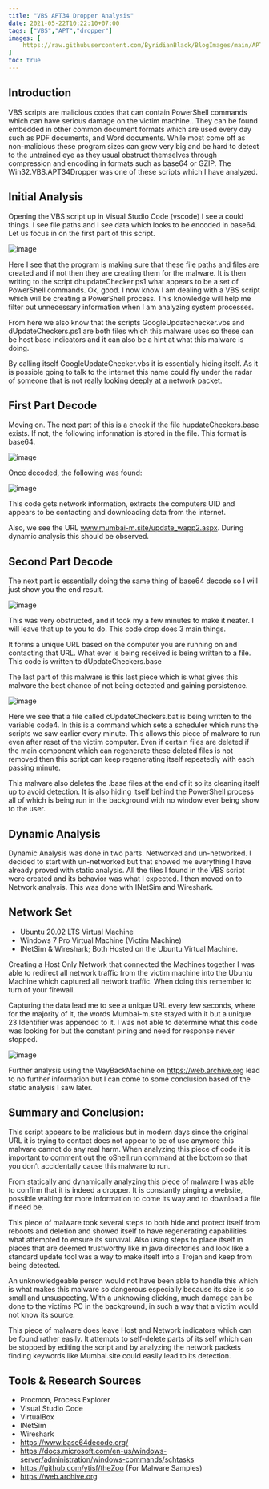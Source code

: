 ```yaml
---
title: "VBS APT34 Dropper Analysis"
date: 2021-05-22T10:22:10+07:00
tags: ["VBS","APT","dropper"]
images: [
    https://raw.githubusercontent.com/ByridianBlack/BlogImages/main/APT34Dropper/image_000.png,
]
toc: true
---
```


## Introduction

VBS scripts are malicious codes that can contain PowerShell commands which can have serious damage on the victim machine.. They can be found embedded in other common document formats which are used every day such as PDF documents, and Word documents. While most come off as non-malicious these program sizes can grow very big and be hard to detect to the untrained eye as they usual obstruct themselves through compression and encoding in formats such as base64 or GZIP. The Win32.VBS.APT34Dropper was one of these scripts which I have analyzed.

## Initial Analysis

Opening the VBS script up in Visual Studio Code (vscode) I see a could things. I see file paths and I see data which looks to be encoded in base64. Let us focus in on the first part of this script.


![image](https://raw.githubusercontent.com/ByridianBlack/BlogImages/main/APT34Dropper/image_001.png)

Here I see that the program is making sure that these file paths and files are created and if not then they are creating them for the malware. It is then writing to the script dhupdateChecker.ps1 what appears to be a set of PowerShell commands. Ok, good. I now know I am dealing with a VBS script which will be creating a PowerShell process. This knowledge will help me filter out unnecessary information when I am analyzing system processes.

From here we also know that the scripts GoogleUpdatechecker.vbs and dUpdateCheckers.ps1 are both files which this malware uses so these can be host base indicators and it can also be a hint at what this malware is doing.

By calling itself GoogleUpdateChecker.vbs it is essentially hiding itself. As it is possible going to talk to the internet this name could fly under the radar of someone that is not really looking deeply at a network packet.

## First Part Decode

Moving on. The next part of this is a check if the file hupdateCheckers.base exists. If not, the following information is stored in the file. This format is base64.

![image](https://raw.githubusercontent.com/ByridianBlack/BlogImages/main/APT34Dropper/image_002.png)

Once decoded, the following was found:

![image](https://raw.githubusercontent.com/ByridianBlack/BlogImages/main/APT34Dropper/image_003.png)

This code gets network information, extracts the computers UID and appears to be contacting and downloading data from the internet.

Also, we see the URL www.mumbai-m.site/update_wapp2.aspx. During dynamic analysis this should be observed.

## Second Part Decode

The next part is essentially doing the same thing of base64 decode so I will just show you the end result.

![image](https://raw.githubusercontent.com/ByridianBlack/BlogImages/main/APT34Dropper/image_004.png)


This was very obstructed, and it took my a few minutes to make it neater. I will leave that up to you to do. This code drop does 3 main things.

It forms a unique URL based on the computer you are running on and contacting that URL. What ever is being received is being written to a file. This code is written to dUpdateCheckers.base

The last part of this malware is this last piece which is what gives this malware the best chance of not being detected and gaining persistence.

![image](https://raw.githubusercontent.com/ByridianBlack/BlogImages/main/APT34Dropper/image_005.png)

Here we see that a file called cUpdateCheckers.bat is being written to the variable code4. In this is a command which sets a scheduler which runs the scripts we saw earlier every minute. This allows this piece of malware to run even after reset of the victim computer. Even if certain files are deleted if the main component which can regenerate these deleted files is not removed then this script can keep regenerating itself repeatedly with each passing minute.

This malware also deletes the .base files at the end of it so its cleaning itself up to avoid detection. It is also hiding itself behind the PowerShell process all of which is being run in the background with no window ever being show to the user.

## Dynamic Analysis

Dynamic Analysis was done in two parts. Networked and un-networked. I decided to start with un-networked but that showed me everything I have already proved with static analysis. All the files I found in the VBS script were created and its behavior was what I expected. I then moved on to Network analysis. This was done with INetSim and Wireshark.

## Network Set

* Ubuntu 20.02 LTS Virtual Machine
* Windows 7 Pro Virtual Machine (Victim Machine)
* INetSim & Wireshark; Both Hosted on the Ubuntu Virtual Machine.

Creating a Host Only Network that connected the Machines together I was able to redirect all network traffic from the victim machine into the Ubuntu Machine which captured all network traffic. When doing this remember to turn of your firewall.

Capturing the data lead me to see a unique URL every few seconds, where for the majority of it, the words Mumbai-m.site stayed with it but a unique 23 Identifier was appended to it. I was not able to determine what this code was looking for but the constant pining and need for response never stopped.

![image](https://raw.githubusercontent.com/ByridianBlack/BlogImages/main/APT34Dropper/image_006.png)

Further analysis using the WayBackMachine on https://web.archive.org lead to no further information but I can come to some conclusion based of the static analysis I saw later.

## Summary and Conclusion:

This script appears to be malicious but in modern days since the original URL it is trying to contact does not appear to be of use anymore this malware cannot do any real harm. When analyzing this piece of code it is important to comment out the oShell.run command at the bottom so that you don’t accidentally cause this malware to run.

From statically and dynamically analyzing this piece of malware I was able to confirm that it is indeed a dropper. It is constantly pinging a website, possible waiting for more information to come its way and to download a file if need be.

This piece of malware took several steps to both hide and protect itself from reboots and deletion and showed itself to have regenerating capabilities what attempted to ensure its survival. Also using steps to place itself in places that are deemed trustworthy like in java directories and look like a standard update tool was a way to make itself into a Trojan and keep from being detected.

An unknowledgeable person would not have been able to handle this which is what makes this malware so dangerous especially because its size is so small and unsuspecting. With a unknowing clicking, much damage can be done to the victims PC in the background, in such a way that a victim would not know its source.

This piece of malware does leave Host and Network indicators which can be found rather easily. It attempts to self-delete parts of its self which can be stopped by editing the script and by analyzing the network packets finding keywords like Mumbai.site could easily lead to its detection.

## Tools & Research Sources

* Procmon, Process Explorer
* Visual Studio Code
* VirtualBox
* INetSim
* Wireshark
* https://www.base64decode.org/
* https://docs.microsoft.com/en-us/windows-server/administration/windows-commands/schtasks
* https://github.com/ytisf/theZoo (For Malware Samples)
* https://web.archive.org
